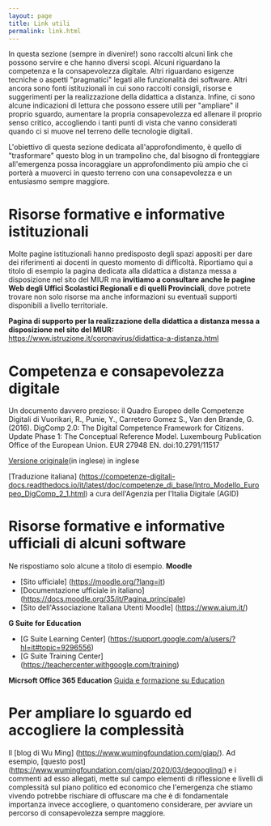 ```yaml
---
layout: page
title: Link utili
permalink: link.html
---
```


In questa sezione (sempre in divenire!) sono raccolti alcuni link che possono servire e che hanno diversi scopi. 
Alcuni riguardano la competenza e la consapevolezza digitale. Altri riguardano esigenze tecniche o aspetti "pragmatici" legati alle funzionalità dei software. Altri ancora sono fonti istituzionali in cui sono raccolti consigli, risorse e suggerimenti per la realizzazione della didattica a distanza. Infine, ci sono alcune indicazioni di lettura che possono essere utili per "ampliare" il proprio sguardo, aumentare la propria consapevolezza ed allenare il proprio senso critico, accogliendo i tanti punti di vista che vanno considerati quando ci si muove nel terreno delle tecnologie digitali.

L'obiettivo di questa sezione dedicata all'approfondimento, è quello di "trasformare" questo blog in un trampolino che, dal bisogno di fronteggiare all'emergenza possa incoraggiare un approfondimento più ampio che ci porterà a muoverci in questo terreno con una consapevolezza e un entusiasmo sempre maggiore.
<br>

# Risorse formative e informative istituzionali 
Molte pagine istituzionali hanno predisposto degli spazi appositi per dare dei riferimenti ai docenti in questo momento di difficoltà. 
Riportiamo qui a titolo di esempio la pagina dedicata alla didattica a distanza messa a disposizione nel sito del MIUR ma **invitiamo a consultare anche le pagine Web degli Uffici Scolastici Regionali e di quelli Provinciali**, dove potrete trovare non solo risorse ma anche informazioni su eventuali supporti disponibili a livello territoriale.

**Pagina di supporto per la realizzazione della didattica a distanza messa a disposizione nel sito del MIUR:** https://www.istruzione.it/coronavirus/didattica-a-distanza.html


# Competenza e consapevolezza digitale
Un documento davvero prezioso: il Quadro Europeo delle Competenze Digitali di
Vuorikari, R., Punie, Y., Carretero Gomez S., Van den Brande, G. (2016). DigComp 2.0: The Digital
Competence Framework for Citizens. Update Phase 1: The Conceptual Reference Model. Luxembourg Publication
Office of the European Union. EUR 27948 EN. doi:10.2791/11517

[Versione originale](https://ec.europa.eu/jrc/en/digcomp/digital-competence-framework)(in inglese) in inglese 

[Traduzione italiana] (https://competenze-digitali-docs.readthedocs.io/it/latest/doc/competenze_di_base/Intro_Modello_Europeo_DigComp_2_1.html) a cura dell'Agenzia per l'Italia Digitale (AGID) 


# Risorse formative e informative ufficiali di alcuni software
Ne rispostiamo solo alcune a titolo di esempio. 
**Moodle**
* [Sito ufficiale] (https://moodle.org/?lang=it)
* [Documentazione ufficiale in italiano] (https://docs.moodle.org/35/it/Pagina_principale)
* [Sito dell'Associazione Italiana Utenti Moodle] (https://www.aium.it/)

**G Suite for Education**
* [G Suite Learning Center] (https://support.google.com/a/users/?hl=it#topic=9296556)
* [G Suite Training Center] (https://teachercenter.withgoogle.com/training)

**Micrsoft Office 365 Education**
[Guida e formazione su Education](https://support.office.com/it-it/education)


# Per ampliare lo sguardo ed accogliere la complessità
Il [blog di Wu Ming] (https://www.wumingfoundation.com/giap/). Ad esempio, [questo post] (https://www.wumingfoundation.com/giap/2020/03/degoogling/) e i commenti ad esso allegati, mette sul campo elementi di riflessione e livelli di complessità sul piano politico ed economico che l'emergenza che stiamo vivendo potrebbe rischiare di offuscare ma che è di fondamentale importanza invece accogliere, o quantomeno considerare, per avviare un percorso di consapevolezza sempre maggiore. 
